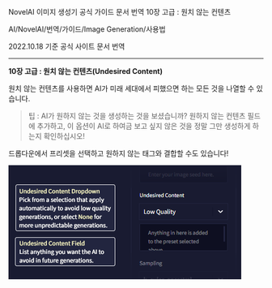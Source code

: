 NovelAI 이미지 생성기 공식 가이드 문서 번역 10장 고급 : 원치 않는 컨텐츠

AI/NovelAI/번역/가이드/Image Generation/사용법

2022.10.18 기준 공식 사이트 문서 번역

---
**10장 고급 : 원치 않는 컨텐츠(Undesired Content)**

원치 않는 컨텐츠를 사용하면 AI가 미래 세대에서 피했으면 하는 모든 것을 나열할 수 있습니다.

> 팁 : AI가 원하지 않는 것을 생성하는 것을 보셨습니까? 원하지 않는 컨텐츠 필드에 추가하고, 이 옵션이 AI로 하여금 보고 싶지 않은 것을 정말 그만 생성하게 하는지 확인하십시오!

드롭다운에서 프리셋을 선택하고 원하지 않는 태그와 결합할 수도 있습니다!

![](2022-10-19-02-03-25.png)